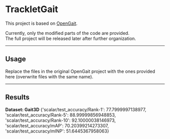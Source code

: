# TrackletGait

This project is based on [OpenGait](https://github.com/ShiqiYu/OpenGait).

Currently, only the modified parts of the code are provided.  
The full project will be released later after further organization.

---

## Usage
Replace the files in the original OpenGait project with the ones provided here (overwrite files with the same name).

---

## Results

**Dataset: Gait3D**
{'scalar/test_accuracy/Rank-1': 77.7999997138977, 'scalar/test_accuracy/Rank-5': 88.99999856948853, 'scalar/test_accuracy/Rank-10': 92.10000038146973, 'scalar/test_accuracy/mAP': 70.20399214273307, 'scalar/test_accuracy/mINP': 51.6445367958063}


